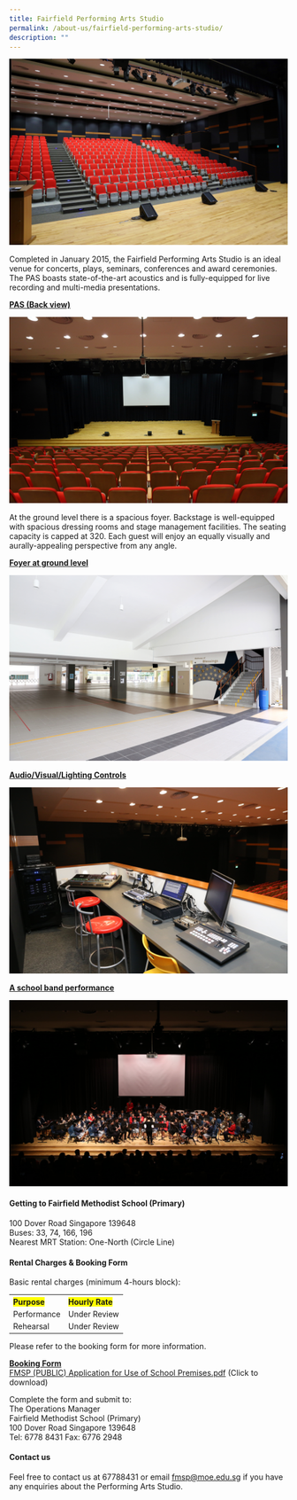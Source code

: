 ```yaml
---
title: Fairfield Performing Arts Studio
permalink: /about-us/fairfield-performing-arts-studio/
description: ""
---
```

<img src="/images/fpas1.jpg">
<p>Completed in January 2015, the Fairfield Performing Arts Studio is an ideal venue for concerts, plays, seminars, conferences and award ceremonies. The PAS boasts state-of-the-art acoustics and is fully-equipped for live recording and multi-media presentations.</p>
<p><strong><u>PAS (Back view)</u></strong></p>
<img src="/images/fpas2.jpg">
<p>At the ground level there is a spacious foyer. Backstage is well-equipped with spacious dressing rooms and stage management facilities. The seating capacity is capped at 320. Each guest will enjoy an equally visually and aurally-appealing perspective from any angle.</p>
<p><strong><u>Foyer at ground level</u></strong></p>
<img src="/images/fpas3.jpg">
<p><strong><u>Audio/Visual/Lighting Controls</u></strong></p>
<img src="/images/fpas4.jpg">
<p><strong><u>A school band performance</u></strong></p>
<img src="/images/fpas5.jpg">
<h4><strong>Getting to Fairfield Methodist School (Primary)</strong></h4>
<p>100 Dover Road Singapore 139648<br>Buses: 33, 74, 166, 196<br>Nearest MRT Station: One-North (Circle Line)</p>
<h4><strong>Rental Charges &amp; Booking Form</strong></h4>
<p>Basic rental charges (minimum 4-hours block):</p>
<table>
<tbody>
<tr>
<th style="text-align: left;"><span style="background-color: #ffff00;">Purpose</span></th>
<th style="text-align: left;"><span style="background-color: #ffff00;">Hourly Rate</span></th>
</tr>
<tr>
<td style="text-align: left;">Performance</td>
<td style="text-align: left;">Under Review</td>
</tr>
<tr>
<td style="text-align: left;">Rehearsal</td>
<td style="text-align: left;">Under Review</td>
</tr>
</tbody>
</table>
<p>Please refer to the booking form for more information.</p>
<p><strong><u>Booking Form</u></strong><br><a href="/files/FMSP%20(PUBLIC)%20Application%20for%20Use%20of%20School%20Premises.pdf" target="_blank" rel="noopener">FMSP (PUBLIC) Application for Use of School Premises.pdf</a> (Click to download)</p>
<p>Complete the form and submit to:<br>The Operations Manager<br>Fairfield Methodist School (Primary)<br>100 Dover Road Singapore 139648<br>Tel: 6778 8431 Fax: 6776 2948</p>
<h4><strong>Contact us</strong></h4>
<p>Feel free to contact us at 67788431 or email&nbsp;<a href="mailto:fmsp@moe.edu.sg" target="">fmsp@moe.edu.sg</a>&nbsp;if you have any enquiries about the Performing Arts Studio.</p>